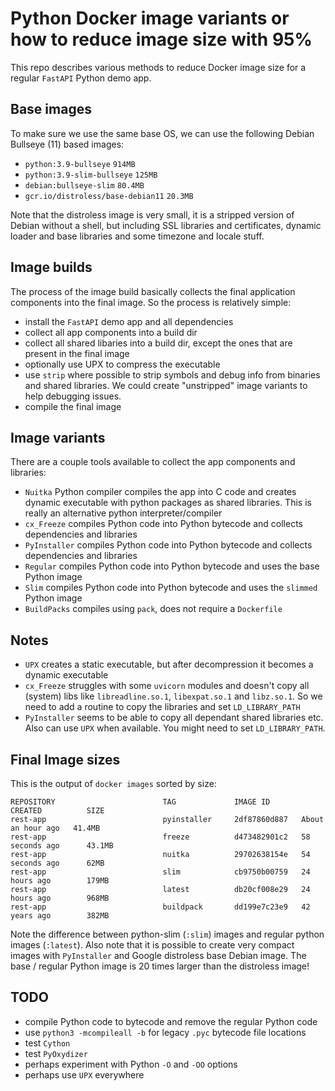 # Python Docker image variants or how to reduce image size with 95%
This repo describes various methods to reduce Docker image size for a regular `FastAPI` Python demo app.

## Base images
To make sure we use the same base OS, we can use the following Debian Bullseye (11) based images:
* `python:3.9-bullseye` `914MB`
* `python:3.9-slim-bullseye` `125MB`
* `debian:bullseye-slim` `80.4MB`
* `gcr.io/distroless/base-debian11` `20.3MB`

Note that the distroless image is very small, it is a stripped version of Debian without a shell,
but including SSL libraries and certificates, dynamic loader and base libraries and some timezone and
locale stuff.

## Image builds
The process of the image build basically collects the final application components into the final image.
So the process is relatively simple:
* install the `FastAPI` demo app and all dependencies
* collect all app components into a build dir
* collect all shared libaries into a build dir, except the ones that are present in the final image
* optionally use UPX to compress the executable
* use `strip` where possible to strip symbols and debug info from binaries and shared libraries. We could create
"unstripped" image variants to help debugging issues.
* compile the final image

## Image variants
There are a couple tools available to collect the app components and libraries:
* `Nuitka` Python compiler compiles the app into C code and creates dynamic executable with python packages as shared
libraries. This is really an alternative python interpreter/compiler
* `cx_Freeze` compiles Python code into Python bytecode and collects dependencies and libraries
* `PyInstaller` compiles Python code into Python bytecode and collects dependencies and libraries
* `Regular` compiles Python code into Python bytecode and uses the base Python image
* `Slim` compiles Python code into Python bytecode and uses the `slimmed` Python image
* `BuildPacks` compiles using `pack`, does not require a `Dockerfile`

## Notes
* `UPX` creates a static executable, but after decompression it becomes a dynamic
executable
* `cx_Freeze` struggles with some `uvicorn` modules and doesn't copy all (system)
libs like `libreadline.so.1`, `libexpat.so.1` and `libz.so.1`. So we need to add
a routine to copy the libraries and set `LD_LIBRARY_PATH`
* `PyInstaller` seems to be able to copy all dependant shared libraries etc. Also
can use `UPX` when available. You might need to set `LD_LIBRARY_PATH`.

## Final Image sizes
This is the output of `docker images` sorted by size:
```
REPOSITORY                        TAG             IMAGE ID       CREATED          SIZE
rest-app                          pyinstaller     2df87860d887   About an hour ago   41.4MB
rest-app                          freeze          d473482901c2   58 seconds ago      43.1MB
rest-app                          nuitka          29702638154e   54 seconds ago      62MB
rest-app                          slim            cb9750b00759   24 hours ago        179MB
rest-app                          latest          db20cf008e29   24 hours ago        968MB
rest-app                          buildpack       dd199e7c23e9   42 years ago        382MB
```
Note the difference between python-slim (`:slim`) images and regular python
images (`:latest`).
Also note that it is possible to create very compact images with `PyInstaller` and
Google distroless base Debian image. The base / regular Python image is 20 times larger than
the distroless image!

## TODO
* compile Python code to bytecode and remove the regular Python code
* use `python3 -mcompileall -b` for legacy `.pyc` bytecode file locations
* test `Cython`
* test `PyOxydizer`
* perhaps experiment with Python `-O` and `-OO` options
* perhaps use `UPX` everywhere
